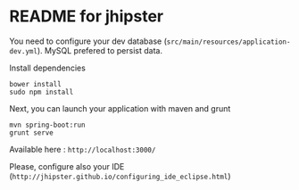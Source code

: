 README for jhipster
==========================

You need to configure your dev database (`src/main/resources/application-dev.yml`). MySQL prefered to persist data.

Install dependencies

	bower install
	sudo npm install

Next, you can launch your application with maven and grunt

    mvn spring-boot:run
    grunt serve

Available here : `http://localhost:3000/`

Please, configure also your IDE (`http://jhipster.github.io/configuring_ide_eclipse.html`)

